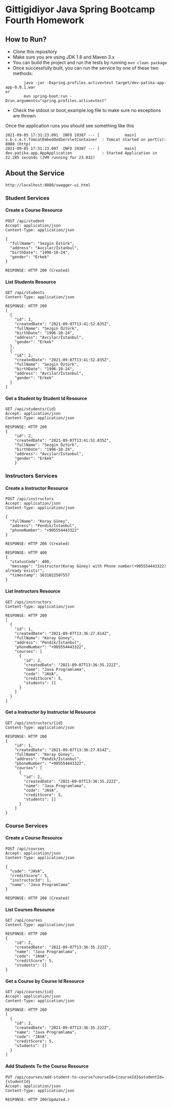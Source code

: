 # Gittigidiyor Java Spring Bootcamp Fourth Homework

## How to Run?

* Clone this repository 
* Make sure you are using JDK 1.8 and Maven 3.x
* You can build the project and run the tests by running ```mvn clean package```
* Once successfully built, you can run the service by one of these two methods:
```
        java -jar -Dspring.profiles.active=test target/dev-patika-app-app-0.0.1.war
or
        mvn spring-boot:run -Drun.arguments="spring.profiles.active=test"
```
* Check the stdout or boot_example.log file to make sure no exceptions are thrown

Once the application runs you should see something like this

```
2021-09-05 17:31:23.091  INFO 19387 --- [           main] s.b.c.e.t.TomcatEmbeddedServletContainer  : Tomcat started on port(s): 8080 (http)
2021-09-05 17:31:23.097  INFO 19387 --- [           main] dev.patika.app.AppApplication             : Started Application in 22.285 seconds (JVM running for 23.032)
```

## About the Service
```
http://localhost:8080/swagger-ui.html
```

### Student Services

#### Create a Course Resource
```
POST /api/student
Accept: application/json
Content-Type: application/json

{
  "fullName": "Sezgin Öztürk",
  "address": "Avcılar/İstanbul",
  "birthDate": "1996-10-24",
  "gender": "Erkek"
}

RESPONSE: HTTP 200 (Created)
```

#### List Students Resource
```
GET /api/students
Content-Type: application/json

RESPONSE: HTTP 200
[
  {
    "id": 1,
    "createdDate": "2021-09-07T13:41:52.835Z",
    "fullName": "Sezgin Öztürk",
    "birthDate": "1996-10-24",
    "address": "Avcılar/İstanbul",
    "gender": "Erkek"
  },
  {
    "id": 2,
    "createdDate": "2021-09-07T13:41:52.835Z",
    "fullName": "Sezgin Öztürk",
    "birthDate": "1996-10-24",
    "address": "Avcılar/İstanbul",
    "gender": "Erkek"
  }
]
```

#### Get a Student by Student Id Resource
```
GET /api/students/{id}
Accept: application/json
Content-Type: application/json

RESPONSE: HTTP 200
{
    "id": 2,
    "createdDate": "2021-09-07T13:41:52.835Z",
    "fullName": "Sezgin Öztürk",
    "birthDate": "1996-10-24",
    "address": "Avcılar/İstanbul",
    "gender": "Erkek"
    }
```

### Instructors Services

#### Create a Instructor Resource
```
POST /api/instructors
Accept: application/json
Content-Type: application/json

{
  "fullName": "Koray Güney",
  "address": "Pendik/İstanbul",
  "phoneNumber": "+905554443322"
}

RESPONSE: HTTP 200 (Created)

RESPONSE: HTTP 400
{
  "statusCode": 400,
  "message": "Instructor(Koray Güney) with Phone number(+905554443322) already exists!",
  "timestamp": 1631022507557
}
```

#### List Instructors Resource
```
GET /api/instructors
Content-Type: application/json

RESPONSE: HTTP 200
[
  {
    "id": 1,
    "createdDate": "2021-09-07T13:36:27.814Z",
    "fullName": "Koray Güney",
    "address": "Pendik/İstanbul",
    "phoneNumber": "+905554443322",
    "courses": [
      {
        "id": 2,
        "createdDate": "2021-09-07T13:36:35.222Z",
        "name": "Java Programlama",
        "code": "JAVA",
        "creditScore": 5,
        "students": []
      }
    ]
  }
]
```

#### Get a Instructor by Instructor Id Resource
```
GET /api/instructors/{id}
Content-Type: application/json

RESPONSE: HTTP 200
{
    "id": 1,
    "createdDate": "2021-09-07T13:36:27.814Z",
    "fullName": "Koray Güney",
    "address": "Pendik/İstanbul",
    "phoneNumber": "+905554443322",
    "courses": [
      {
        "id": 2,
        "createdDate": "2021-09-07T13:36:35.222Z",
        "name": "Java Programlama",
        "code": "JAVA",
        "creditScore": 5,
        "students": []
      }
    ]
}
```

### Course Services

#### Create a Course Resource
```
POST /api/courses
Accept: application/json
Content-Type: application/json

{
  "code": "JAVA",
  "creditScore": 5,
  "instructorId": 1,
  "name": "Java Programlama"
}

RESPONSE: HTTP 200 (Created)
```

#### List Courses Resource
```
GET /api/courses
Content-Type: application/json

RESPONSE: HTTP 200
{
    "id": 2,
    "createdDate": "2021-09-07T13:36:35.222Z",
    "name": "Java Programlama",
    "code": "JAVA",
    "creditScore": 5,
    "students": []
}
```

#### Get a Course by Course Id Resource
```
GET /api/courses/{id}
Accept: application/json
Content-Type: application/json

RESPONSE: HTTP 200
[
  {
    "id": 2,
    "createdDate": "2021-09-07T13:36:35.222Z",
    "name": "Java Programlama",
    "code": "JAVA",
    "creditScore": 5,
    "students": []
  }
]
```

#### Add Students To the Course Resource
```
PUT /api/courses/add-student-to-course?courseId={courseId}&studentId={studentId}
Accept: application/json
Content-Type: application/json

RESPONSE: HTTP 200(Updated.)
```


